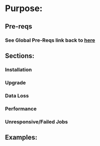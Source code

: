 # Purpose: 

## Pre-reqs
### See Global Pre-Reqs link back to [here](https://github.com/eugenebell/testdocs/blob/master/MySQL-Pre-Reqs.md)

## Sections:
### Installation

### Upgrade

### Data Loss

### Performance

### Unresponsive/Failed Jobs

## Examples:


